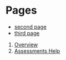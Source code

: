 # Pages
- [second page](second-page.md)
- [third page](third-page.md)

1. [Overview](marketing/smarti-overview.md)
2. [Assessments Help](assessment/assessment-home.md)